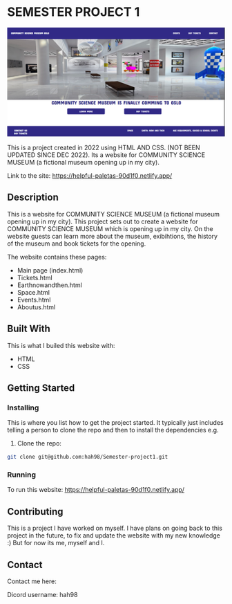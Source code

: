 # SEMESTER PROJECT 1

![image](./images/Skjermbilde%202023-05-31%20kl.%2014.45.05.png)

This is a project created in 2022 using HTML AND CSS. (NOT BEEN UPDATED SINCE DEC 2022).
Its a website for COMMUNITY SCIENCE MUSEUM (a fictional museum opening up in my city).

Link to the site: https://helpful-paletas-90d1f0.netlify.app/

## Description

This is a website for COMMUNITY SCIENCE MUSEUM (a fictional museum opening up in my city). This project sets out to create a website for COMMUNITY SCIENCE MUSEUM which is opening up in my city. On the website guests can learn more about the museum, exibihtions, the history of the museum and book tickets for the opening.

The website contains these pages:

- Main page (index.html)
- Tickets.html
- Earthnowandthen.html
- Space.html
- Events.html
- Aboutus.html

## Built With

This is what I builed this website with:

- HTML
- CSS

## Getting Started

### Installing

This is where you list how to get the project started. It typically just includes telling a person to clone the repo and then to install the dependencies e.g.

1. Clone the repo:

```bash
git clone git@github.com:hah98/Semester-project1.git
```

### Running

To run this website: https://helpful-paletas-90d1f0.netlify.app/

## Contributing

This is a project I have worked on myself. I have plans on going back to this project in the future, to fix and update the website with my new knowledge :) But for now its me, myself and I.

## Contact

Contact me here:

Dicord username: hah98
